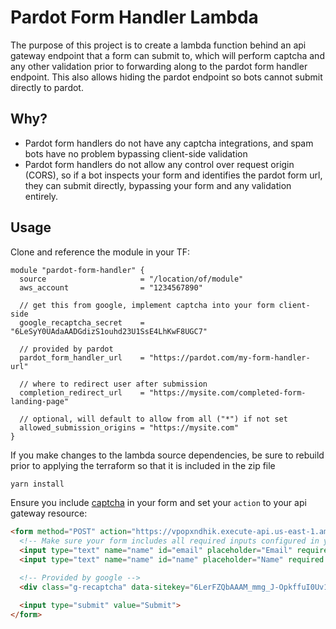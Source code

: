 # Pardot Form Handler Lambda
The purpose of this project is to create a lambda function behind an api gateway endpoint that a form can submit to, which 
will perform captcha and any other validation prior to forwarding along to the pardot form handler endpoint. This also 
allows hiding the pardot endpoint so bots cannot submit directly to pardot.

## Why?
- Pardot form handlers do not have any captcha integrations, and spam bots have no problem bypassing client-side validation
- Pardot form handlers do not allow any control over request origin (CORS), so if a bot inspects your form and identifies the pardot 
form url, they can submit directly, bypassing your form and any validation entirely.


## Usage
Clone and reference the module in your TF:
```hcl-terraform
module "pardot-form-handler" {
  source                     = "/location/of/module"
  aws_account                = "1234567890"
  
  // get this from google, implement captcha into your form client-side
  google_recaptcha_secret    = "6LeSyY0UAdaAADGdizS1ouhd23U1SsE4LhKwF8UGC7"

  // provided by pardot
  pardot_form_handler_url    = "https://pardot.com/my-form-handler-url"

  // where to redirect user after submission
  completion_redirect_url    = "https://mysite.com/completed-form-landing-page"

  // optional, will default to allow from all ("*") if not set
  allowed_submission_origins = "https://mysite.com"
}
```

If you make changes to the lambda source dependencies, be sure to rebuild prior to applying the terraform so that it is included 
in the zip file
```bash
yarn install
```

Ensure you include [captcha](https://www.google.com/recaptcha/about/) in your form and set your `action` to your api gateway resource:
```html
<form method="POST" action="https://vpopxndhik.execute-api.us-east-1.amazonaws.com/pardot_lambda_stage/">
  <!-- Make sure your form includes all required inputs configured in your pardot backend -->
  <input type="text" name="name" id="email" placeholder="Email" required />
  <input type="text" name="name" id="name" placeholder="Name" required />

  <!-- Provided by google -->
  <div class="g-recaptcha" data-sitekey="6LerFZQbAAAM_mmg_J-OpkffuI0Uv10topj"></div>

  <input type="submit" value="Submit">
</form>
```